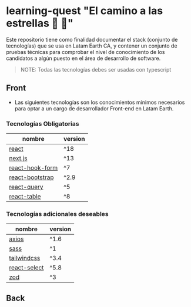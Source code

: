 # learning-quest "El camino a las estrellas :rocket: :star2:"



Este repositorio tiene como finalidad documentar el stack (conjunto de tecnologías) que se usa en Latam Earth CA, y contener un conjunto de pruebas técnicas para comprobar el nivel de conocimiento de los candidatos a algún puesto en el área de desarrollo de software.

> NOTE: Todas las tecnologías debes ser usadas con typescript



## Front


- Las siguientes tecnologías son los conocimientos mínimos necesarios para optar a un cargo de desarrollador Front-end en Latam Earth.


### Tecnologías Obligatorias

| nombre | version |
|----------|-------|
| [react](https://react.dev/)    | ^18   |
| [next.js](https://nextjs.org/)    | ^13   |
| [react-hook-form](https://react-hook-form.com/)    | ^7  |
| [react-bootstrap](https://react-bootstrap.netlify.app/)    | ^2.9 |
| [react-query](https://www.npmjs.com/package/@tanstack/react-query)    | ^5   |
| [react-table](https://www.npmjs.com/package/@tanstack/react-table)    | ^8   |



### Tecnologías adicionales deseables

| nombre | version |
|----------|-------|
| [axios](https://www.npmjs.com/package/axios)    | ^1.6  |
| [sass](https://www.npmjs.com/package/sass)    | ^1   |
| [tailwindcss](https://www.npmjs.com/package/tailwindcss)    | ^3.4 |
| [react-select](https://www.npmjs.com/package/react-select)    | ^5.8 |
| [zod](https://www.npmjs.com/package/zod)    | ^3 |


## Back